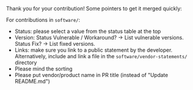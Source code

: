 


Thank you for your contribution! Some pointers to get it merged quickly:

For contributions in `software/`:

  - Status: please select a value from the status table at the top
  - Version: Status Vulnerable / Workaround? -> List vulnerable versions.
             Status Fix?                     -> List fixed versions.
  - Links: make sure you link to a public statement by the developer.
    Alternatively, include and link a file in the `software/vendor-statements/`
    directory
  - Please mind the sorting
  - Please put vendor/product name in PR title (instead of "Update README.md")
